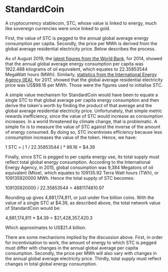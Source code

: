 # StandardCoin

A cryptocurrency stablecoin, STC, whose value is linked to energy, much like sovereign currencies were once linked to gold.

First, the value of STC is pegged to the annual global average energy consumption per capita. Secondly, the price per MWh is derived from the global average residential electricity price. Below describes the process.

As of August 2019, the [latest figures from the World Bank](https://data.worldbank.org/indicator/EG.USE.PCAP.KG.OE), for 2014, showed that the annual global average energy consumption per capita was 1922.488 kilograms of oil equivalent, which equates to 22.35853544 MegaWatt hours (MWh). Similarly, [statistics from the International Energy Agency (IEA)](https://www.iea.org/statistics/prices/), for 2017, showed that the global average residential electricity price was US$98.16 per MWh. Those were the figures used to initialise STC.

A simple value mechanism for StandardCoin would have been to equate a single STC to that global average per capita energy consumption and then derive the token's worth by finding the product of that average and the global average residential electricity price. Unfortunately, that simple metric rewards inefficiency, since the value of STC would increase as consumption increases. In a world threatened by climate change, that is problematic. A simple fix is to measure the value of STC against the inverse of the amount of energy consumed. By doing so, STC incentivises efficiency because less consumption increases the value of the token. Hence, we have:

1 STC = ( 1 / 22.35853544 ) * 98.16  = $4.39

Finally, since STC is pegged to per capita energy use, its total supply must reflect total global energy consumption. According to the International Energy Agency, in 2015, global consumption was 9,384 Megatons of oil equivalent (Mtoe), which equates to 109135.92 Terra Watt hours (TWh), or 109135920000 MWh. Hence the total supply of STC becomes:

109135920000 / 22.35853544 = 4881174810.97

Rounding up gives 4,881,174,811, or just under five billion coins. With the value of a single STC at $4.39, as described above, the total network value of StandardCoin would be:

4,881,174,811 * $4.39 = $21,428,357,420.3

Which approximates to US$21.4 billion.

There are some mechanisms implied by the discussion above. First, in order for incentivisation to work, the amount of energy to which STC is pegged must differ with changes in the annual global average per capita consumption. Secondly, the price per MWh will also vary with changes in the annual global average electricity price. Thirdly, total supply must reflect changes in total global energy consumption.
